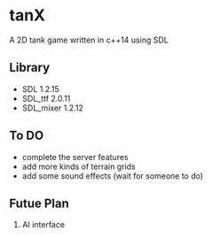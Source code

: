 # tanX
A 2D tank game written in c++14 using SDL

## Library
+ SDL 1.2.15
+ SDL_ttf 2.0.11
+ SDL_mixer 1.2.12

## To DO
+ complete the server features
+ add more kinds of terrain grids
+ add some sound effects (wait for someone to do)

## Futue Plan
1. AI interface


